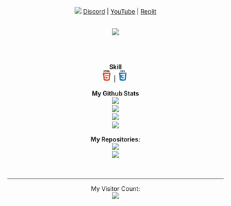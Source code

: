 <p align='center'>
  <img src="https://readme-typing-svg.herokuapp.com?color=%2336BCF7&lines=Hello!;I'm+NightFox;HTML+%2F+CSS+Pro;%3CRepeat+The+Text%3E">
  <a href="https://discord.gg/77xMs6WyS2">Discord</a> |
  <a href="https://www.youtube.com/channel/UC0eAf-f0ZWr75E_WTBGYu4w">YouTube</a> |
  <a href="https://replit.com/@breadomatic">Replit</a>
</p>

<p align="center"><br>
  <a href="https://github.com/breadomaticc">
    <img src="https://discord.c99.nl/widget/theme-1/904150349139554324.png"/>
     </a>
</p>

<br><br>
<p align="center">
	<b>Skill</b>
	<br>
	<code><img height="25" src="https://raw.githubusercontent.com/github/explore/80688e429a7d4ef2fca1e82350fe8e3517d3494d/topics/html/html.png"></code>&nbsp;|
	<code><img height="25" src="https://raw.githubusercontent.com/github/explore/80688e429a7d4ef2fca1e82350fe8e3517d3494d/topics/css/css.png"></code>&nbsp;
	<br><br>
	<b>My Github Stats</b><br>
    	<img src="https://github-readme-streak-stats.herokuapp.com/?user=susbread&theme=dark&hide_border=true">
	<br>
	<img src="https://github-readme-stats.vercel.app/api?username=susbread&include_all_commits=true&show_icons=true&hide_border=true&hide_title=true&count_private=true&theme=dark">
	<br>
	<img src="https://github-readme-stats.vercel.app/api/top-langs/?username=susbread&layout=compact&count_private=true&langs_count=8&hide_border=true&theme=dark">
	<br>
	<img src="https://activity-graph.herokuapp.com/graph?username=susbread">
</p>

<p align="center">
	<b>My Repositories:</b>
	<br>
	<img src="
https://gh-card.dev/repos/susbread/susbread.github.io.svg?fullname=
">
	<br>
	<img src="https://gh-card.dev/repos/susbread/binjaisavior.svg?fullname=">
</p>

<p>&nbsp;</p>    

---  

<p align="center"> 
  My Visitor Count:<br>
  <img src="https://profile-counter.glitch.me/susbread/count.svg" />
</p>
